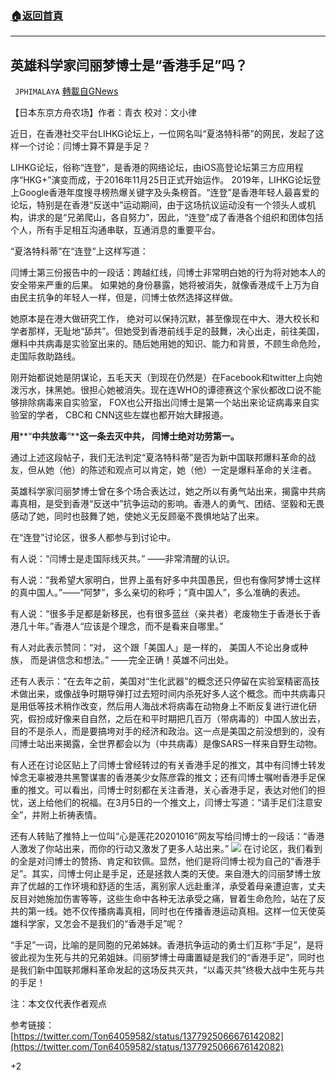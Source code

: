###  [:house:返回首頁](https://github.com/ourhimalayas/txt)
---

## 英雄科学家闫丽梦博士是“香港手足”吗？
` JPHIMALAYA` [轉載自GNews](https://gnews.org/zh-hans/1049193/)

【日本东京方舟农场】作者：青衣 校对：文小律

近日，在香港社交平台LIHKG论坛上，一位网名叫“夏洛特科蒂”的网民，发起了这样一个讨论：闫博士算不算是手足？

LIHKG论坛，俗称“连登”，是香港的网络论坛，由iOS高登论坛第三方应用程序“HKG+”演变而成，于2016年11月25日正式开始运作。 2019年，LIHKG论坛登上Google香港年度搜寻榜热爆关键字及头条榜首。“连登”是香港年轻人最喜爱的论坛，特别是在香港“反送中”运动期间，由于这场抗议运动没有一个领头人或机构，讲求的是“兄弟爬山，各自努力”，因此，“连登”成了香港各个组织和团体包括个人，所有手足相互沟通串联，互通消息的重要平台。

“夏洛特科蒂”在“连登”上这样写道：

闫博士第三份报告中的一段话：跨越红线，闫博士非常明白她的行为将对她本人的安全带来严重的后果。 如果她的身份暴露，她将被消失，就像香港成千上万为自由民主抗争的年轻人一样，但是，闫博士依然选择这样做。

她原本是在港大做研究工作， 绝对可以保持沉默，甚至像现在中大、港大校长和学者那样，无耻地“舔共”。但她受到香港前线手足的鼓舞，决心出走，前往美国，爆料中共病毒是实验室出来的。随后她用她的知识、能力和背景，不顾生命危险，走国际救助路线。

刚开始都说她是阴谋论，五毛天天（到现在仍然是）在Facebook和twitter上向她泼污水，抹黑她。很担心她被消失。现在连WHO的谭德赛这个家伙都改口说不能够排除病毒来自实验室， FOX也公开指出闫博士是第一个站出来论证病毒来自实验室的学者， CBC和 CNN这些左媒也都开始大肆报道。

**用****“****中共放毒****“****这一条去灭中共， 闫博士绝对功劳第一。**

通过上述这段帖子，我们无法判定“夏洛特科蒂”是否为新中国联邦爆料革命的战友，但从她（他）的陈述和观点可以肯定，她（他）一定是爆料革命的关注者。

英雄科学家闫丽梦博士曾在多个场合表达过，她之所以有勇气站出来，揭露中共病毒真相，是受到香港“反送中”抗争运动的影响。香港人的勇气、团结、坚毅和无畏感动了她，同时也鼓舞了她，使她义无反顾毫不畏惧地站了出来。

在“连登”讨论区，很多人都参与到讨论中。

有人说：“闫博士是走国际线灭共。” ——非常清醒的认识。

有人说：“我希望大家明白，世界上虽有好多中共国愚民，但也有像阿梦博士这样的真中国人。”——“阿梦”，多么亲切的称呼；“真中国人”，多么准确的表述。

有人说：“很多手足都是新移民，也有很多蓝丝（亲共者）老废物生于香港长于香港几十年。”香港人“应该是个理念，而不是看来自哪里。”

有人对此表示赞同：“对， 这个跟「美国人」是一样的， 美国人不论出身或种族， 而是讲信念和想法。” ——完全正确！英雄不问出处。

还有人表示：“在去年之前，美国对“生化武器”的概念还只停留在实验室精密高技术做出来，或像战争时期导弹打过去短时间内杀死好多人这个概念。而中共病毒只是用低等技术稍作改变，然后用人海战术将病毒在动物身上不断反复进行进化研究，假扮成好像来自自然，之后在和平时期把几百万（带病毒的）中国人放出去，目的不是杀人，而是要搞垮对手的经济和政治。这一点是美国之前没想到的，没有闫博士站出来揭露，全世界都会以为（中共病毒）是像SARS一样来自野生动物。

有人还在讨论区贴上了闫博士曾经转过的有关香港手足的推文，其中有闫博士转发悼念无辜被港共黑警谋害的香港美少女陈彦霖的推文；还有闫博士嘱咐香港手足保重的推文。可以看出，闫博士时刻都在关注香港，关心香港手足，表达对他们的担忧，送上给他们的祝福。在3月5日的一个推文上，闫博士写道：“请手足们注意安全”，并附上祈祷表情。

还有人转贴了推特上一位叫“心是莲花20201016”网友写给闫博士的一段话：“香港人激发了你站出来，而你的行动又激发了更多人站出来。”
![]()![](https://gnews.org/wp-content/uploads/2021/03/168F3C88-2597-4255-863E-4AAF7CBF43DC-scaled.jpeg)
在讨论区，我们看到的全是对闫博士的赞扬、肯定和钦佩。显然，他们是将闫博士视为自己的“香港手足”。其实，闫博士何止是手足，还是拯救人类的天使。来自港大的闫丽梦博士放弃了优越的工作环境和舒适的生活，离别家人远赴重洋，承受着母亲遭迫害，丈夫反目对她施加伤害等等，这些生命中各种无法承受之痛，冒着生命危险，站在了反共的第一线。她不仅传播病毒真相，同时也在传播香港运动真相。这样一位天使英雄科学家，又怎会不是我们的“香港手足”呢？

“手足”一词，比喻的是同胞的兄弟姊妹。香港抗争运动的勇士们互称“手足”，是将彼此视为生死与共的兄弟姐妹。闫丽梦博士毋庸置疑是我们的“香港手足”，同时也是我们新中国联邦爆料革命发起的这场反共灭共，“以毒灭共”终极大战中生死与共的手足！

注：本文仅代表作者观点

参考链接：[https://twitter.com/Ton64059582/status/1377925066676142082](https://twitter.com/Ton64059582/status/1377925066676142082)

+2
